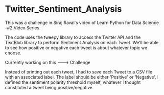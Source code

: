 # Twitter_Sentiment_Analysis
This was a challenge in Siraj Raval's video of Learn Python for Data Science -#2 Video Series. 

The code uses the tweepy library to access the Twitter API and the TextBlob library to perform Sentiment Analysis on each Tweet. We'll be able to see how positive or negative each tweet is about whatever topic we choose.

Currently working on this ---> Challenge

Instead of printing out each tweet, I had to save each Tweet to a CSV file with an associated label. The label should be either 'Positive' or 'Negative'. I defined the sentiment polarity threshold myself, whatever I thought constituted a tweet being positive/negative.
